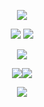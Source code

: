<p align="center"><img src="https://github.com/user-attachments/assets/01b3ec53-360a-4f5a-b3ed-f774613ce191" /></a></p>

<p align="center"><img src="https://ucarecdn.com/7e3890f6-a1fc-4bf6-a59e-3e38952ee778/ezgif-6a2abbd6410433.gif">  <a href="https://rentry.co/furofushi"><img src="https://ucarecdn.com/b6cfdd79-b3fe-4058-b344-bfe4aacac945/ezgif726d008c817819.png" /></a></p>
<p align="center"><a href="https://en.pronouns.page/@acornious"><img src="https://github.com/user-attachments/assets/6921c9df-ec4f-4830-aa31-3fffefdb14fb" /></a></p>
<p align="center"><a href="https://www.instagram.com/sleeep_lord/"><img src="https://ucarecdn.com/46c211c6-9123-420d-ba69-bc40412f3f76/ezgif7dbe1ede218611.png"/></a><img src="https://ucarecdn.com/0a248414-dd06-4601-a6a0-6edba7b8698f/ezgif-6668a650e36ebc.gif" /></p>

<p align="center"><img src="https://github.com/user-attachments/assets/397c4590-e36b-41a0-8407-49214e95d746" /></a></p>
